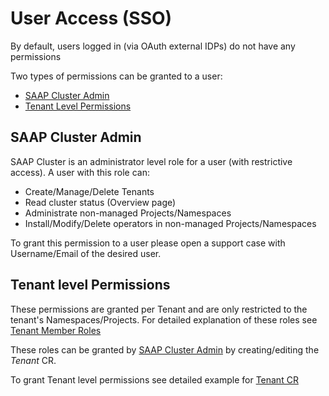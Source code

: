 # User Access (SSO)

By default, users logged in (via OAuth external IDPs) do not have any permissions

Two types of permissions can be granted to a user:

- [SAAP Cluster Admin](#saap-cluster-admin)
- [Tenant Level Permissions](#tenant-level-permissions)

## SAAP Cluster Admin

SAAP Cluster is an administrator level role for a user (with restrictive access). A user with this role can:

- Create/Manage/Delete Tenants
- Read cluster status (Overview page)
- Administrate non-managed Projects/Namespaces
- Install/Modify/Delete operators in non-managed Projects/Namespaces

To grant this permission to a user please open a support case with Username/Email of the desired user.

## Tenant level Permissions

These permissions are granted per Tenant and are only restricted to the tenant's Namespaces/Projects. For detailed explanation of these roles see [Tenant Member Roles](https://docs.stakater.com/mto/main/tenant-roles.html)

These roles can be granted by [SAAP Cluster Admin](#saap-cluster-admin) by creating/editing the *Tenant* CR.

To grant Tenant level permissions see detailed example for [Tenant CR](https://docs.stakater.com/mto/main/customresources.html#2-tenant)
